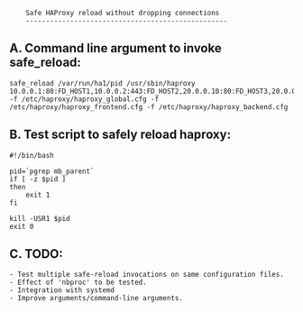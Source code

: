 		Safe HAProxy reload without dropping connections
		--------------------------------------------------

A. Command line argument to invoke safe_reload:
------------------------------------------------
	safe_reload /var/run/ha1/pid /usr/sbin/haproxy 10.0.0.1:80:FD_HOST1,10.0.0.2:443:FD_HOST2,20.0.0.10:80:FD_HOST3,20.0.0.11:443:FD_HOST4 -f /etc/haproxy/haproxy_global.cfg -f /etc/haproxy/haproxy_frontend.cfg -f /etc/haproxy/haproxy_backend.cfg


B. Test script to safely reload haproxy:
----------------------------------------
	#!/bin/bash

	pid=`pgrep mb_parent`
	if [ -z $pid ]
	then
		exit 1
	fi

	kill -USR1 $pid
	exit 0

C. TODO:
---------
	- Test multiple safe-reload invocations on same configuration files.
	- Effect of 'nbproc' to be tested.
	- Integration with systemd
	- Improve arguments/command-line arguments.

